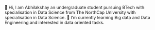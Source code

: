 👋 Hi, I am Abhilakshay an undergraduate student pursuing BTech with specialisation in Data Science from The NorthCap University with specialisation in Data Science.
🌱 I’m currently learning Big data and Data Engineering and interested in data oriented tasks.

